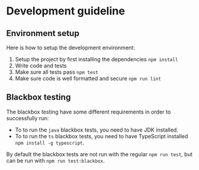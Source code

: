 # Development guideline

## Environment setup
Here is how to setup the development environment:
1. Setup the project by first installing the dependencies `npm install`
2. Write code and tests
3. Make sure all tests pass `npm test`
4. Make sure code is well formatted and secure `npm run lint`

## Blackbox testing
The blackbox testing have some different requirements in order to successfully run:
- To to run the `java` blackbox tests, you need to have JDK installed.
- To to run the `ts` blackbox tests, you need to have TypeScript installed `npm install -g typescript`.

By default the blackbox tests are not run with the regular `npm run test`, but can be run with `npm run test:blackbox`.